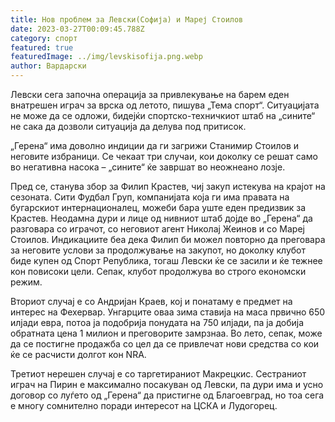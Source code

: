 ```yaml
---
title: Нов проблем за Левски(Софија) и Мареј Стоилов
date: 2023-03-27T00:09:45.788Z
category: спорт
featured: true
featuredImage: ../img/levskisofija.png.webp
author: Вардарски
---
```


Левски сега започна операција за привлекување на барем еден внатрешен играч за врска од летото, пишува „Тема спорт“. Ситуацијата не може да се одложи, бидејќи спортско-техничкиот штаб на „сините“ не сака да дозволи ситуација да делува под притисок.

„Герена“ има доволно индиции да ги загрижи Станимир Стоилов и неговите избраници. Се чекаат три случаи, кои доколку се решат само во негативна насока – „сините“ ќе завршат во неожнеано лозје.

Пред се, станува збор за Филип Крастев, чиј закуп истекува на крајот на сезоната. Сити Фудбал Груп, компанијата која ги има правата на бугарскиот интернационалец, можеби бара уште еден предизвик за Крастев. Неодамна дури и лице од нивниот штаб дојде во „Герена“ да разговара со играчот, со неговиот агент Николај Жеинов и со Мареј Стоилов. Индикациите беа дека Филип би можел повторно да преговара за неговите услови за продолжување на закупот, но доколку клубот биде купен од Спорт Република, тогаш Левски ќе се засили и ќе тежнее кон повисоки цели. Сепак, клубот продолжува во строго економски режим.

Вториот случај е со Андријан Краев, кој и понатаму е предмет на интерес на Фехервар. Унгарците оваа зима ставија на маса првично 650 илјади евра, потоа ја подобрија понудата на 750 илјади, па ја добија обратната цена 1 милион и преговорите замрзнаа. Во лето, сепак, може да се постигне продажба со цел да се привлечат нови средства со кои ќе се расчисти долгот кон NRA.

Третиот нерешен случај е со таргетираниот Макрецкис. Сестраниот играч на Пирин е максимално посакуван од Левски, па дури има и усно договор со луѓето од „Герена“ да пристигне од Благоевград, но тоа сега е многу сомнително поради интересот на ЦСКА и Лудогорец.
